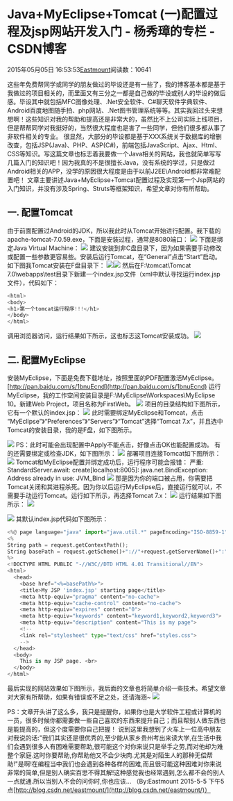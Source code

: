 
# Java+MyEclipse+Tomcat (一)配置过程及jsp网站开发入门 - 杨秀璋的专栏 - CSDN博客

2015年05月05日 16:53:53[Eastmount](https://me.csdn.net/Eastmount)阅读数：10641


这些年免费帮同学或同学的朋友做过的毕设还是有一些了，我的博客基本都是基于我做过的项目相关的，而里面又有三分之一都是自己做的毕设或别人的毕设的做后感。毕设其中就包括MFC图像处理、.Net安全软件、C\#聊天软件字典软件、Android百度地图随手拍、php网站、.Net图书管理系统等等。其实我回过头来想想啊！这些知识对我的帮助和提高还是非常大的，虽然比不上公司实际上线项目，但是帮帮同学对我挺好的，当然很大程度也是害了一些同学，但他们很多都从事了非软件相关的专业。
很显然，大部分的毕设都是基于XXX系统关于数据库的增删改查，包括JSP(Java)、PHP、ASP(C\#)，前端包括JavaScript、Ajax、Html、CSS等知识。写这篇文章也标志着我要做一个Java相关的网站，我也就简单写写几篇入门的知识吧！因为我真的不是很擅长Java，没有系统的学过，只是做过Android相关的APP，没学的原因很大程度是由于以前J2EE\Android都非常难配置吧！
文章主要讲述Java+MyEclipse+Tomcat配置过程及实现第一个Jsp网站的入门知识，并没有涉及Spring、Struts等框架知识，希望文章对你有所帮助。
## 一. 配置Tomcat
由于前面配置过Android的JDK，所以我此时从Tomcat开始进行配置。我下载的apache-tomcat-7.0.59.exe，下面是安装过程，通常是8080端口：
![](https://img-blog.csdn.net/20150505150810310)
下面是绑定Java Virtual Machine：
![](https://img-blog.csdn.net/20150505150927171)
建议安装到非C盘目录下，因为如果需要手动修改或配置一些参数更容易些。安装后运行Tomcat，在“General”点击“Start”启动。如下图我Tomcat安装在F盘目录下：
![](https://img-blog.csdn.net/20150505152327708)![](https://img-blog.csdn.net/20150505151619035)
然后在F:\tomcat\Tomcat 7.0\webapps\test目录下新建一个index.jsp文件（xml中默认寻找运行index.jsp文件），代码如下：
```python
<html>
<body>
<h1>第一个tomcat运行程序!!!</h1>
</body>
</html>
```
调用浏览器访问，运行结果如下所示，这也标志这Tomcat安装成功。
![](https://img-blog.csdn.net/20150505153208026)



## 二. 配置MyEclipse
安装MyEclipse，下面是免费下载地址，按照里面的PDF配置激活MyEclipse。
[http://pan.baidu.com/s/1bnuEcnd](http://pan.baidu.com/s/1bnuEcnd)
运行MyEclipse，我的工作空间安装目录是F:\MyEclipse\Workspaces\MyEclipse 10。新建Web Project，项目名称为FirstWeb。
![](https://img-blog.csdn.net/20150505161131966)
项目的目录结构如下图所示，它有一个默认的index.jsp：
![](https://img-blog.csdn.net/20150505161631643)
此时需要绑定MyEclipse和Tomcat，点击
“MyEclipse”》“Preferences”》“Servers”》“Tomcat”选择“Tomcat 7.x”，并且选中Tomcat的安装目录，我的是F盘，如下图所示。

![](https://img-blog.csdn.net/20150505162132427)
PS：此时可能会出现配置中Apply不能点击，好像点击OK也能配置成功。
有的还需要绑定或检查JDK，如下图所示：
![](https://img-blog.csdn.net/20150505162939882)
部署项目连接Tomcat如下图所示：
![](https://img-blog.csdn.net/20150507030015086)
Tomcat和MyEclipse配置并绑定成功后，运行程序可能会报错：
严重: StandardServer.await: create[localhost:8005]:
java.net.BindException: Address already in use: JVM_Bind
![](https://img-blog.csdn.net/20150505163503654)
那是因为你的端口被占用，你需要把Tomcat关闭和其进程杀死。因为你以后运行MyEclipse后，直接运行就可以，不需要手动运行Tomcat。运行如下所示，再选择Tomcat 7.x：
![](https://img-blog.csdn.net/20150505163734964)
运行结果如下图所示：
![](https://img-blog.csdn.net/20150505164342173)

![](https://img-blog.csdn.net/20150505164028764)
其默认index.jsp代码如下图所示：
```python
<%@ page language="java" import="java.util.*" pageEncoding="ISO-8859-1"%>
<%
String path = request.getContextPath();
String basePath = request.getScheme()+"://"+request.getServerName()+":"+request.getServerPort()+path+"/";
%>
<!DOCTYPE HTML PUBLIC "-//W3C//DTD HTML 4.01 Transitional//EN">
<html>
  <head>
    <base href="<%=basePath%>">
    <title>My JSP 'index.jsp' starting page</title>
	<meta http-equiv="pragma" content="no-cache">
	<meta http-equiv="cache-control" content="no-cache">
	<meta http-equiv="expires" content="0">    
	<meta http-equiv="keywords" content="keyword1,keyword2,keyword3">
	<meta http-equiv="description" content="This is my page">
	<!--
	<link rel="stylesheet" type="text/css" href="styles.css">
	-->
  </head>
  <body>
    This is my JSP page. <br>
  </body>
</html>
```
最后实现的网站效果如下图所示，我后面的文章也将简单介绍一些技术。希望文章对大家有所帮助，如果有错误或不足之处，还请海涵~
![](https://img-blog.csdn.net/20150505164836748?watermark/2/text/aHR0cDovL2Jsb2cuY3Nkbi5uZXQvRWFzdG1vdW50/font/5a6L5L2T/fontsize/400/fill/I0JBQkFCMA==/dissolve/70/gravity/Center)



PS：文章开头讲了这么多，我只是提醒你，如果你也是大学软件工程或计算机的一员，很多时候你都需要做一些自己喜欢的东西来提升自己；而且帮别人做东西也是能提高的，但这个度需要你自己把握！
说到这里我想到了火车上一位高中朋友对我说的话:"我们其实还是很优秀的,至少能从家乡贵州考出来读大学,在生活中我们会遇到很多人有困难需要帮助,很可能这个对你来说只是举手之劳,而对他却为难整个家庭.这时你要帮助,你帮助他又不会少块肉.尤其是对陌生人的那种无偿帮助!"是啊!在编程当中我们也会遇到各种各样的困难,而且很可能这种困难对你来说非常的简单,但是别人确实百思不得其解!这种感觉我也经常遇到,怎么都不会的别人一点就通.所以当别人不会的问你时,你也应该...
（By:Eastmount 2015-5-5 下午5点[http://blog.csdn.net/eastmount/](http://blog.csdn.net/eastmount/)）


